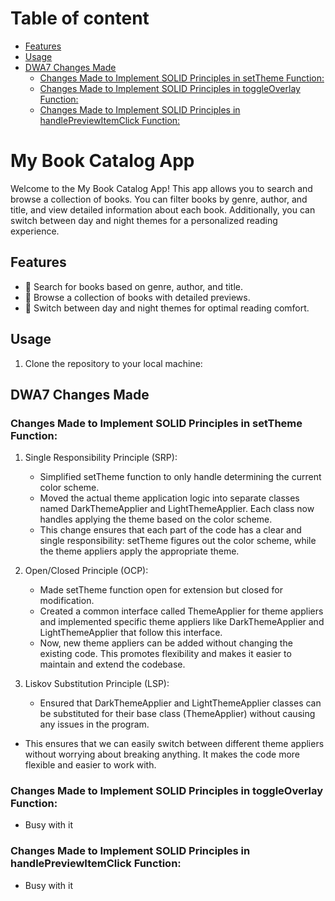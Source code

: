<!-- omit in toc -->
# Table of content
- [Features](#features)
- [Usage](#usage)
- [DWA7 Changes Made](#dwa7-changes-made)
  - [Changes Made to Implement SOLID Principles in setTheme Function:](#changes-made-to-implement-solid-principles-in-settheme-function)
  - [Changes Made to Implement SOLID Principles in toggleOverlay Function:](#changes-made-to-implement-solid-principles-in-toggleoverlay-function)
  - [Changes Made to Implement SOLID Principles in handlePreviewItemClick Function:](#changes-made-to-implement-solid-principles-in-handlepreviewitemclick-function)

<!-- omit in toc -->
# My Book Catalog App

Welcome to the My Book Catalog App! This app allows you to search and browse a collection of books. You can filter books by genre, author, and title, and view detailed information about each book. Additionally, you can switch between day and night themes for a personalized reading experience.

## Features

- 💚 Search for books based on genre, author, and title.
- 🫎 Browse a collection of books with detailed previews.
- 📅 Switch between day and night themes for optimal reading comfort.




## Usage
1. Clone the repository to your local machine:


## DWA7 Changes Made
    
### Changes Made to Implement SOLID Principles in setTheme Function:

1. Single Responsibility Principle (SRP):
   - Simplified setTheme function to only handle determining the current color scheme.
   - Moved the actual theme application logic into separate classes named DarkThemeApplier and LightThemeApplier. Each class now handles applying the theme based on the color scheme.
   - This change ensures that each part of the code has a clear and single responsibility: setTheme figures out the color scheme, while the theme appliers apply the appropriate theme.

2. Open/Closed Principle (OCP):
   - Made setTheme function open for extension but closed for modification.
   - Created a common interface called ThemeApplier for theme appliers and implemented specific theme appliers like DarkThemeApplier and LightThemeApplier that follow this interface.
   - Now, new theme appliers can be added without changing the existing code. This promotes flexibility and makes it easier to maintain and extend the codebase.

3. Liskov Substitution Principle (LSP):
   - Ensured that DarkThemeApplier and LightThemeApplier classes can be substituted for their base class (ThemeApplier) without causing any issues in the program.
  - This ensures that we can easily switch between different theme appliers without worrying about breaking anything. It makes the code more flexible and easier to work with.


### Changes Made to Implement SOLID Principles in toggleOverlay Function:
   - Busy with it

### Changes Made to Implement SOLID Principles in handlePreviewItemClick Function:
   - Busy with it